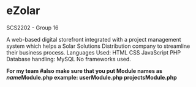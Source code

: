 # eZolar
SCS2202 - Group 16

A web-based digital storefront integrated with a project management system which helps a Solar Solutions Distribution company to streamline their business process.
Languages Used: 
            HTML
            CSS
            JavaScript
            PHP
Database handling: MySQL
No frameworks used.

<b>For my team<b>
#also make sure that you put Module names as <i>name</i>Module.php
        example:
            userModule.php
            projectsModule.php
